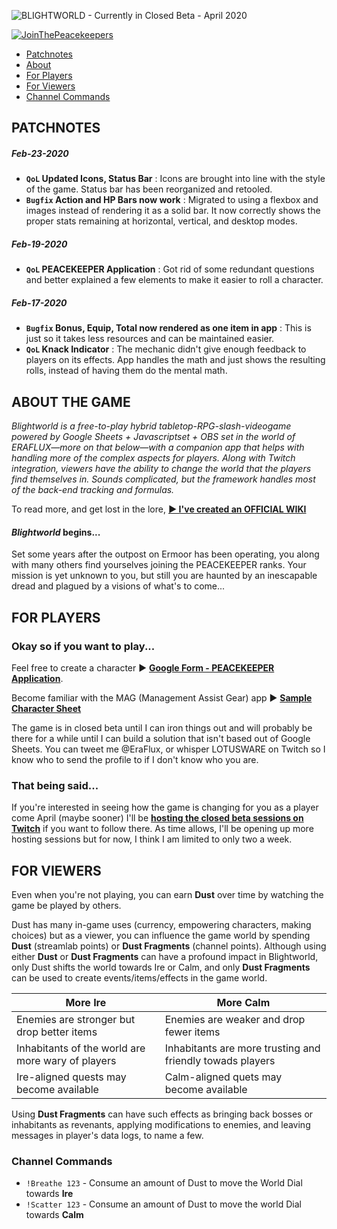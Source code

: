 ![BLIGHTWORLD - Currently in Closed Beta - April 2020](https://blight.world/twitch/twitch/video-player-banner.jpg)

[![JoinThePeacekeepers](https://blight.world/join.png)](https://docs.google.com/forms/d/e/1FAIpQLSdmjwwZHayq47IHvxQiucQkFVtI5mC1rq6w7P7Ju3KLcgfMDg/viewform)

- [Patchnotes](#patchnotes)
- [About](#about-the-game)
- [For Players](#okay-so-if-you-want-to-play)
- [For Viewers](#for-viewers)
- [Channel Commands](#channel-commands)


## PATCHNOTES
##### Feb-23-2020
- **`QoL` Updated Icons, Status Bar** : Icons are brought into line with the style of the game.  Status bar has been reorganized and retooled.
- **`Bugfix` Action and HP Bars now work** : Migrated to using a flexbox and images instead of rendering it as a solid bar.  It now correctly shows the proper stats remaining at horizontal, vertical, and desktop modes.
##### Feb-19-2020
- **`QoL` PEACEKEEPER Application** : Got rid of some redundant questions and better explained a few elements to make it easier to roll a character.
##### Feb-17-2020
- **`Bugfix` Bonus, Equip, Total now rendered as one item in app** : This is just so it takes less resources and can be maintained easier.
- **`QoL` Knack Indicator** : The mechanic didn't give enough feedback to players on its effects. App handles the math and just shows the resulting rolls, instead of having them do the mental math.

## ABOUT THE GAME
*Blightworld is a free-to-play hybrid tabletop-RPG-slash-videogame powered by Google Sheets + Javascriptset + OBS set in the world of ERAFLUX—more on that below—with a companion app that helps with handling more of the complex aspects for players.  Along with Twitch integration, viewers have the ability to change the world that the players find themselves in.  Sounds complicated, but the framework handles most of the back-end tracking and formulas.*

To read more, and get lost in the lore, [**▶ I've created an OFFICIAL WIKI**](https://github.com/lotusware/blight-world/wiki)

#### *Blightworld* begins...
Set some years after the outpost on Ermoor has been operating, you along with many others find yourselves joining the PEACEKEEPER ranks.  Your mission is yet unknown to you, but still you are haunted by an inescapable dread and plagued by a visions of what's to come...


## FOR PLAYERS
### Okay so if you want to play...
Feel free to create a character ▶ [**Google Form - PEACEKEEPER Application**](https://docs.google.com/forms/d/e/1FAIpQLSdmjwwZHayq47IHvxQiucQkFVtI5mC1rq6w7P7Ju3KLcgfMDg/viewform).

Become familiar with the MAG (Management Assist Gear) app ▶ [**Sample Character Sheet**](https://blight.world/team/dev)

The game is in closed beta until I can iron things out and will probably be there for a while until I can build a solution that isn't based out of Google Sheets.  You can tweet me @EraFlux, or whisper LOTUSWARE on Twitch so I know who to send the profile to if I don't know who you are.

### That being said...
If you're interested in seeing how the game is changing for you as a player come April (maybe sooner) I'll be [**hosting the closed beta sessions on Twitch**](https://www.twitch.tv/lotusware) if you want to follow there.  As time allows, I'll be opening up more hosting sessions but for now, I think I am limited to only two a week.

## FOR VIEWERS
Even when you're not playing, you can earn **Dust** over time by watching the game be played by others. 

Dust has many in-game uses (currency, empowering characters, making choices) but as a viewer, you can influence the game world by spending **Dust** (streamlab points) or **Dust Fragments** (channel points).  Although using either **Dust** or **Dust Fragments** can have a profound impact in Blightworld, only Dust shifts the world towards Ire or Calm, and only **Dust Fragments** can be used to create events/items/effects in the game world.

More Ire | More Calm
---------|----------
Enemies are stronger but drop better items | Enemies are weaker and drop fewer items
Inhabitants of the world are more wary of players | Inhabitants are more trusting and friendly towads players
Ire-aligned quests may become available | Calm-aligned quets may become available

Using **Dust Fragments** can have such effects as bringing back bosses or inhabitants as revenants, applying modifications to enemies, and leaving messages in player's data logs, to name a few.


### Channel Commands
- `!Breathe 123`  - Consume an amount of Dust to move the World Dial towards **Ire**
- `!Scatter 123`  - Consume an amount of Dust to move the world Dial towards **Calm**
